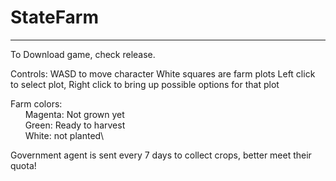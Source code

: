 # StateFarm
---
To Download game, check release.

Controls:
WASD to move character
White squares are farm plots
Left click to select plot, Right click to bring up possible options for that plot

Farm colors: \
&nbsp;&nbsp;&nbsp;&nbsp;&nbsp;&nbsp;Magenta: Not grown yet\
&nbsp;&nbsp;&nbsp;&nbsp;&nbsp;&nbsp;Green: Ready to harvest\
&nbsp;&nbsp;&nbsp;&nbsp;&nbsp;&nbsp;White: not planted\
 
Government agent is sent every 7 days to collect crops, better meet their quota!
